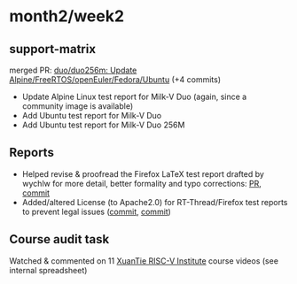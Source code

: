 # month2/week2
## support-matrix
merged PR: [duo/duo256m: Update Alpine/FreeRTOS/openEuler/Fedora/Ubuntu](https://github.com/ruyisdk/support-matrix/pull/99) (+4 commits)
- Update Alpine Linux test report for Milk-V Duo (again, since a community image is available)
- Add Ubuntu test report for Milk-V Duo
- Add Ubuntu test report for Milk-V Duo 256M  

## Reports
- Helped revise & proofread the Firefox LaTeX test report drafted by wychlw for more detail, better formality and typo corrections: [PR](https://github.com/QA-Team-lo/firefox_test/pull/3), [commit](https://github.com/QA-Team-lo/firefox_test/commit/91d5631de10e66898939f0513e31187e7cca7e30)
- Added/altered License (to Apache2.0) for RT-Thread/Firefox test reports to prevent legal issues ([commit](https://github.com/QA-Team-lo/rttest/commit/eda389e231f797f7f2f2b4d61ed0ab4cb655d14d), [commit](https://github.com/QA-Team-lo/firefox_test/commit/d6474a9483bfbd8b28602d4c69728246f9997f09))

## Course audit task
Watched & commented on 11 [XuanTie RISC-V Institute](https://www.xrvm.cn/community/risc_v) course videos (see internal spreadsheet)
